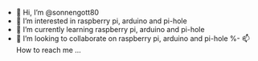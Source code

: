 - 👋 Hi, I’m @sonnengott80
- 👀 I’m interested in raspberry pi, arduino and pi-hole
- 🌱 I’m currently learning raspberry pi, arduino and pi-hole
- 💞️ I’m looking to collaborate on raspberry pi, arduino and pi-hole
%- 📫 How to reach me ...

<!---
sonnengott80/sonnengott80 is a ✨ special ✨ repository because its `README.md` (this file) appears on your GitHub profile.
You can click the Preview link to take a look at your changes.
--->
